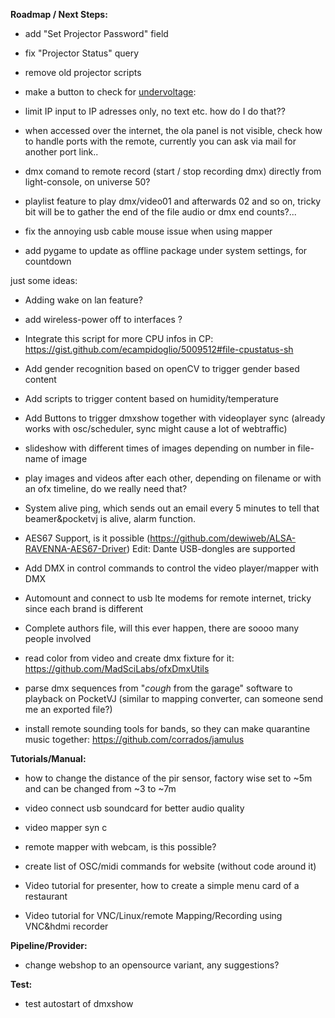 **Roadmap / Next Steps:** <p/>


- add "Set Projector Password" field  <p/>
- fix "Projector Status" query  <p/>
- remove old projector scripts <p/>
- make a button to check for [undervoltage](https://raspberrypi.stackexchange.com/questions/60593/how-raspbian-detects-under-voltage): 

- limit IP input to IP adresses only, no text etc. how do I do that??  <p/>
- when accessed over the internet, the ola panel is not visible, check how to handle ports with the remote, currently you can ask via mail for another port link..   <p/>
- dmx comand to remote record (start / stop recording dmx) directly from light-console, on universe 50? <p/>
- playlist feature to play dmx/video01 and afterwards 02 and so on, tricky bit will be to gather the end of the file audio or dmx end counts?...   <p/>
- fix the annoying usb cable mouse issue when using mapper  <p/>
- add pygame to update as offline package under system settings, for countdown <p/>

<p/> just some ideas: <p/>

- Adding wake on lan feature? <p/>
- add wireless-power off to interfaces ? <p/>
- Integrate this script for more CPU infos in CP: https://gist.github.com/ecampidoglio/5009512#file-cpustatus-sh <p/>
- Add gender recognition based on openCV to trigger gender based content <p/>
- Add scripts to trigger content based on humidity/temperature <p/>
- Add Buttons to trigger dmxshow together with videoplayer sync (already works with osc/scheduler, sync might cause a lot of webtraffic) <p/>
- slideshow with different times of images depending on number in file-name of image  <p/>
- play images and videos after each other, depending on filename or with an ofx timeline, do we really need that?  <p/>
- System alive ping, which sends out an email every 5 minutes to tell that beamer&pocketvj is alive, alarm function. <p/>
- AES67 Support, is it possible (https://github.com/dewiweb/ALSA-RAVENNA-AES67-Driver) Edit: Dante USB-dongles are supported <p/>
- Add DMX in control commands to control the video player/mapper with DMX <p/>
- Automount and connect to usb lte modems for remote internet, tricky since each brand is different<p/>
- Complete authors file, will this ever happen, there are soooo many people involved<p/>
- read color from video and create dmx fixture for it: https://github.com/MadSciLabs/ofxDmxUtils  <p/>
- parse dmx sequences from "*cough* from the garage" software to playback on PocketVJ (similar to mapping converter, can someone send me an exported file?)<p/>
- install remote sounding tools for bands, so they can make quarantine music together: https://github.com/corrados/jamulus 
<p/>



**Tutorials/Manual:** <p/>

- how to change the distance of the pir sensor, factory wise set to ~5m and can be changed from ~3 to ~7m<p/>
- video connect usb soundcard for better audio quality<p/>
- video mapper syn c<p/>
- remote mapper with webcam, is this possible?<p/>
- create list of OSC/midi commands for website (without code around it)<p/>
- Video tutorial for presenter, how to create a simple menu card of a restaurant<p/>
- Video tutorial for VNC/Linux/remote Mapping/Recording using VNC&hdmi recorder<p/>

**Pipeline/Provider:** <p/>

- change webshop to an opensource variant, any suggestions? <p/>

**Test:** <p/>
- test autostart of dmxshow<p/>

